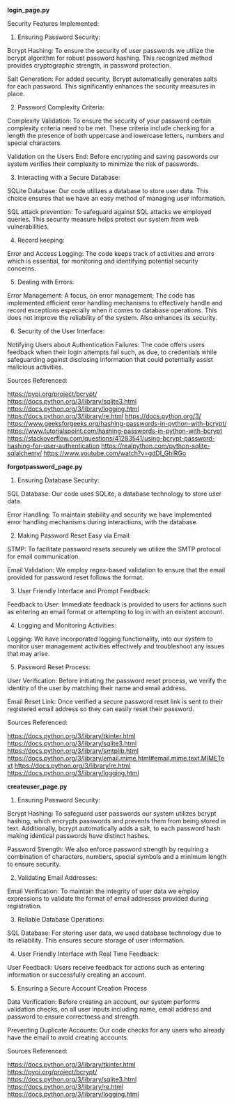 **login_page.py**

Security Features Implemented:

1. Ensuring Password Security:

Bcrypt Hashing: To ensure the security of user passwords we utilize the bcrypt algorithm for robust password hashing. This recognized method provides cryptographic strength, in password protection.

Salt Generation: For added security, Bcrypt automatically generates salts for each password. This significantly enhances the security measures in place.

2. Password Complexity Criteria:

Complexity Validation: To ensure the security of your password certain complexity criteria need to be met. These criteria include checking for a length the presence of both uppercase and lowercase letters, numbers and special characters.

Validation on the Users End: Before encrypting and saving passwords our system verifies their complexity to minimize the risk of passwords.

3. Interacting with a Secure Database:

SQLite Database: Our code utilizes a database to store user data. This choice ensures that we have an easy method of managing user information.

SQL attack prevention: To safeguard against SQL attacks we employed queries. This security measure helps protect our system from web vulnerabilities.

4. Record keeping:

Error and Access Logging: The code keeps track of activities and errors which is essential, for monitoring and identifying potential security concerns.

5. Dealing with Errors:

Error Management: A focus, on error management; The code has implemented efficient error handling mechanisms to effectively handle and record exceptions especially when it comes to database operations. This does not improve the reliability of the system. Also enhances its security.

6. Security of the User Interface:

Notifying Users about Authentication Failures: The code offers users feedback when their login attempts fail such, as due, to credentials while safeguarding against disclosing information that could potentially assist malicious activities.

Sources Referenced:

https://pypi.org/project/bcrypt/
https://docs.python.org/3/library/sqlite3.html
https://docs.python.org/3/library/logging.html
https://docs.python.org/3/library/re.html
https://docs.python.org/3/
https://www.geeksforgeeks.org/hashing-passwords-in-python-with-bcrypt/
https://www.tutorialspoint.com/hashing-passwords-in-python-with-bcrypt
https://stackoverflow.com/questions/41283541/using-bcrypt-password-hashing-for-user-authentication
https://realpython.com/python-sqlite-sqlalchemy/
https://www.youtube.com/watch?v=gdDI_GhIRGo


**forgotpassword_page.py**

1. Ensuring Database Security:

SQL Database: Our code uses SQLite, a database technology to store user data.

Error Handling: To maintain stability and security we have implemented error handling mechanisms during interactions, with the database.

2. Making Password Reset Easy via Email:

STMP: To facilitate password resets securely we utilize the SMTP protocol for email communication.

Email Validation: We employ regex-based validation to ensure that the email provided for password reset follows the format.

3. User Friendly Interface and Prompt Feedback:

Feedback to User: Immediate feedback is provided to users for actions such as entering an email format or attempting to log in with an existent account.

4. Logging and Monitoring Activities:

Logging: We have incorporated logging functionality, into our system to monitor user management activities effectively and troubleshoot any issues that may arise.

5. Password Reset Process:

User Verification: Before initiating the password reset process, we verify the identity of the user by matching their name and email address.

Email Reset Link: Once verified a secure password reset link is sent to their registered email address so they can easily reset their password.

Sources Referenced:

https://docs.python.org/3/library/tkinter.html
https://docs.python.org/3/library/sqlite3.html
https://docs.python.org/3/library/smtplib.html
https://docs.python.org/3/library/email.mime.html#email.mime.text.MIMEText
https://docs.python.org/3/library/re.html
https://docs.python.org/3/library/logging.html


**createuser_page.py**

1. Ensuring Password Security:

Bcrypt Hashing: To safeguard user passwords our system utilizes bcrypt hashing, which encrypts passwords and prevents them from being stored in text. Additionally, bcrypt automatically adds a salt, to each password hash making identical passwords have distinct hashes. 

Password Strength: We also enforce password strength by requiring a combination of characters, numbers, special symbols and a minimum length to ensure security.

2. Validating Email Addresses:

Email Verification: To maintain the integrity of user data we employ expressions to validate the format of email addresses provided during registration.

3. Reliable Database Operations:

SQL Database: For storing user data, we used database technology due to its reliability. This ensures secure storage of user information.

4. User Friendly Interface with Real Time Feedback:

User Feedback: Users receive feedback for actions such as entering information or successfully creating an account.

5. Ensuring a Secure Account Creation Process

Data Verification: Before creating an account, our system performs validation checks, on all user inputs including name, email address and password to ensure correctness and strength.

Preventing Duplicate Accounts: Our code checks for any users who already have the email to avoid creating accounts.

Sources Referenced:

https://docs.python.org/3/library/tkinter.html
https://pypi.org/project/bcrypt/
https://docs.python.org/3/library/sqlite3.html
https://docs.python.org/3/library/re.html
https://docs.python.org/3/library/logging.html
